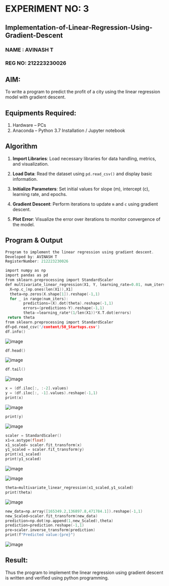 # EXPERIMENT NO: 3
## Implementation-of-Linear-Regression-Using-Gradient-Descent
### NAME : AVINASH T
### REG NO: 212223230026
## AIM:
To write a program to predict the profit of a city using the linear regression model with gradient descent.

## Equipments Required:
1. Hardware – PCs
2. Anaconda – Python 3.7 Installation / Jupyter notebook

## Algorithm
1. **Import Libraries**: Load necessary libraries for data handling, metrics, and visualization.

2. **Load Data**: Read the dataset using `pd.read_csv()` and display basic information.

3. **Initialize Parameters**: Set initial values for slope (m), intercept (c), learning rate, and epochs.

4. **Gradient Descent**: Perform iterations to update `m` and `c` using gradient descent.

5. **Plot Error**: Visualize the error over iterations to monitor convergence of the model.
## Program & Output
```c
Program to implement the linear regression using gradient descent.
Developed by: AVINASH T
RegisterNumber: 212223230026

import numpy as np
import pandas as pd
from sklearn.preprocessing import StandardScaler
def multivariate_linear_regression(X1, Y, learning_rate=0.01, num_iters=1000):
  X=np.c_[np.ones(len(X1)),X1]
  theta=np.zeros(X.shape[1]).reshape(-1,1)
  for _ in range(num_iters):
        predictions=(X).dot(theta).reshape(-1,1)
        errors=(predictions-Y).reshape(-1,1)
        theta-=learning_rate*(1/len(X1))*X.T.dot(errors)
 return theta
from sklearn.preprocessing import StandardScaler
df=pd.read_csv('/content/50_Startups.csv')
df.info()
```
![image](https://github.com/user-attachments/assets/70a22dbb-3ae2-4165-99ed-91c92d495884)
```c
df.head()
```
![image](https://github.com/user-attachments/assets/f33aecd8-ea50-4a51-a259-b828a4d8b0b1)
```c
df.tail()
```
![image](https://github.com/user-attachments/assets/b4328aad-f3ce-4849-af79-b9b962edcc64)
```c
x = (df.iloc[:, :-2].values)
y = (df.iloc[:, -1].values).reshape(-1,1)
print(x)
```
![image](https://github.com/user-attachments/assets/368bb892-ebce-419f-8014-17abbc1d7cda)
```c
print(y)
```
![image](https://github.com/user-attachments/assets/f0cf87b5-ae2a-4979-bea2-b1ac75c82190)
```c
scaler = StandardScaler()
x1=x.astype(float)
x1_scaled= scaler.fit_transform(x)
y1_scaled = scaler.fit_transform(y)
print(x1_scaled)
print(y1_scaled)
```
![image](https://github.com/user-attachments/assets/b6692819-46fd-4dcb-985e-b19609605a12)

![image](https://github.com/user-attachments/assets/ca969907-4e46-4acc-9dd7-8f098e02449e)
```c
theta=multivariate_linear_regression(x1_scaled,y1_scaled)
print(theta)
```
![image](https://github.com/user-attachments/assets/0a53c54e-25c5-4a5e-98b3-7ffa2b863f79)
```c
new_data=np.array([165349.2,136897.8,471784.1]).reshape(-1,1)
new_Scaled=scaler.fit_transform(new_data)
prediction=np.dot(np.append(1,new_Scaled),theta)
prediction=prediction.reshape(-1,1)
pre=scaler.inverse_transform(prediction)
print(f"Predicted value:{pre}")
```
![image](https://github.com/user-attachments/assets/eb003e10-9a64-493a-a2b6-48e24ce5955d)


## Result:
Thus the program to implement the linear regression using gradient descent is written and verified using python programming.
